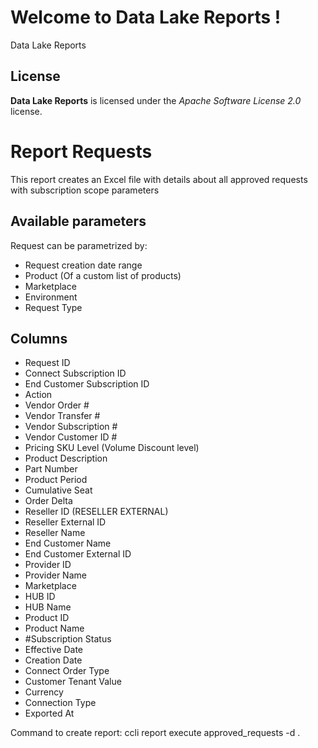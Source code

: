 # Welcome to Data Lake Reports !


Data Lake Reports



## License

**Data Lake Reports** is licensed under the *Apache Software License 2.0* license.

# Report Requests

This report creates an Excel file with details about all approved requests with subscription scope parameters

## Available parameters

Request can be parametrized by:

* Request creation date range
* Product (Of a custom list of products)
* Marketplace
* Environment
* Request Type

## Columns
* Request ID
* Connect Subscription ID
* End Customer Subscription ID
* Action
* Vendor Order #
* Vendor Transfer #
* Vendor Subscription #
* Vendor Customer ID #
* Pricing SKU Level (Volume Discount level)
* Product Description
* Part Number
* Product Period
* Cumulative Seat
* Order Delta
* Reseller ID (RESELLER EXTERNAL)
* Reseller External ID
* Reseller Name
* End Customer Name
* End Customer External ID
* Provider ID
* Provider Name
* Marketplace
* HUB ID
* HUB Name
* Product ID
* Product Name
* #Subscription Status
* Effective  Date
* Creation  Date
* Connect Order Type
* Customer Tenant Value
* Currency
* Connection Type
* Exported At

Command to create report: ccli report execute approved_requests -d .